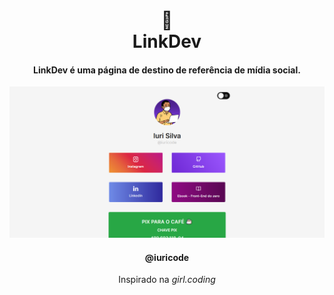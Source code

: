 <h1 align="center">
🔗<br>LinkDev
</h1>

<h4 align="center">
LinkDev é uma página de destino de referência de mídia social.
</h4>

![Resultado final do projeto](assets/image/resultado.png)

<h4 align="center">@iuricode</h4>
<p align="center">Inspirado na <i>girl.coding</i></p>

